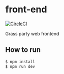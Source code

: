 # front-end

[![CircleCI](https://circleci.com/gh/grass-party/front-end.svg?style=svg)](https://circleci.com/gh/grass-party/front-end)

Grass party web frontend

## How to run

```sh
$ npm install
$ npm run dev
```
